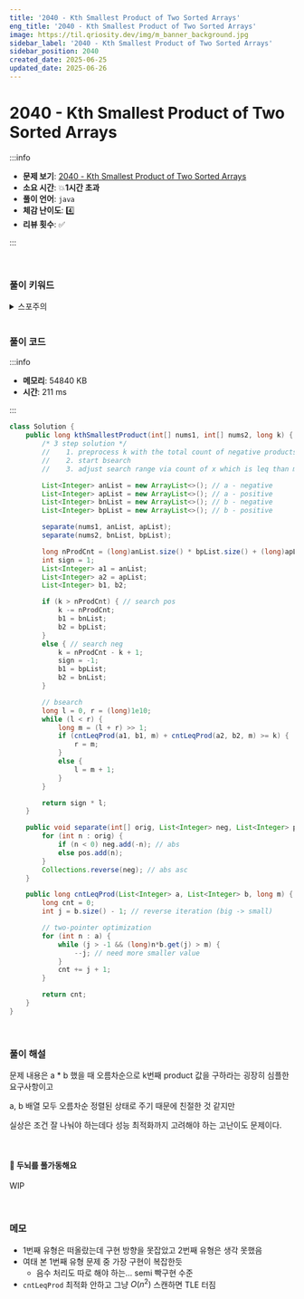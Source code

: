 ```yaml
---
title: '2040 - Kth Smallest Product of Two Sorted Arrays'
eng_title: '2040 - Kth Smallest Product of Two Sorted Arrays'
image: https://til.qriosity.dev/img/m_banner_background.jpg
sidebar_label: '2040 - Kth Smallest Product of Two Sorted Arrays'
sidebar_position: 2040
created_date: 2025-06-25
updated_date: 2025-06-26
---
```


# 2040 - Kth Smallest Product of Two Sorted Arrays

:::info

- **문제 보기**: [2040 - Kth Smallest Product of Two Sorted Arrays](https://leetcode.com/problems/kth-smallest-product-of-two-sorted-arrays)
- **소요 시간**: 💥**1시간 초과**
- **풀이 언어**: `java`
- **체감 난이도**: 4️⃣
- **리뷰 횟수**: ✅

:::

<br />

### 풀이 키워드

<details>
<summary>스포주의</summary>

`이진탐색` `투포인터`

</details>

<br />

### 풀이 코드

:::info

- **메모리**: 54840 KB
- **시간**: 211 ms

:::

```java
class Solution {
    public long kthSmallestProduct(int[] nums1, int[] nums2, long k) {
        /* 3 step solution */
        //    1. preprocess k with the total count of negative products
        //    2. start bsearch
        //    3. adjust search range via count of x which is leq than m

        List<Integer> anList = new ArrayList<>(); // a - negative
        List<Integer> apList = new ArrayList<>(); // a - positive
        List<Integer> bnList = new ArrayList<>(); // b - negative
        List<Integer> bpList = new ArrayList<>(); // b - positive

        separate(nums1, anList, apList);
        separate(nums2, bnList, bpList);

        long nProdCnt = (long)anList.size() * bpList.size() + (long)apList.size() * bnList.size();
        int sign = 1;
        List<Integer> a1 = anList;
        List<Integer> a2 = apList;
        List<Integer> b1, b2;

        if (k > nProdCnt) { // search pos
            k -= nProdCnt;
            b1 = bnList;
            b2 = bpList;
        }
        else { // search neg
            k = nProdCnt - k + 1;
            sign = -1;
            b1 = bpList;
            b2 = bnList;
        }

        // bsearch
        long l = 0, r = (long)1e10;
        while (l < r) {
            long m = (l + r) >> 1;
            if (cntLeqProd(a1, b1, m) + cntLeqProd(a2, b2, m) >= k) {
                r = m;
            }
            else {
                l = m + 1;
            }
        }

        return sign * l;
    }

    public void separate(int[] orig, List<Integer> neg, List<Integer> pos) {
        for (int n : orig) {
            if (n < 0) neg.add(-n); // abs
            else pos.add(n);
        }
        Collections.reverse(neg); // abs asc
    }

    public long cntLeqProd(List<Integer> a, List<Integer> b, long m) {
        long cnt = 0;
        int j = b.size() - 1; // reverse iteration (big -> small)

        // two-pointer optimization
        for (int n : a) {
            while (j > -1 && (long)n*b.get(j) > m) {
                --j; // need more smaller value
            }
            cnt += j + 1;
        }

        return cnt;
    }
}
```

<br />

### 풀이 해설

문제 내용은 a * b 했을 때 오름차순으로 k번째 product 값을 구하라는 굉장히 심플한 요구사항이고

a, b 배열 모두 오름차순 정렬된 상태로 주기 때문에 친절한 것 같지만

실상은 조건 잘 나눠야 하는데다 성능 최적화까지 고려해야 하는 고난이도 문제이다.

<br />

#### 🧐 두뇌를 풀가동해요

WIP

<br />

### 메모

- 1번째 유형은 떠올랐는데 구현 방향을 못잡았고 2번째 유형은 생각 못했음
- 여태 본 1번째 유형 문제 중 가장 구현이 복잡한듯
    - 음수 처리도 따로 해야 하는... semi 빡구현 수준
- `cntLeqProd` 최적화 안하고 그냥 $O(n^2)$ 스캔하면 TLE 터짐